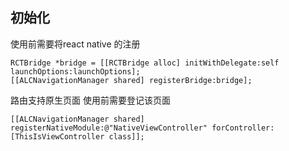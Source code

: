## 初始化

使用前需要将react native 的注册
```
RCTBridge *bridge = [[RCTBridge alloc] initWithDelegate:self launchOptions:launchOptions];
[[ALCNavigationManager shared] registerBridge:bridge];
```

路由支持原生页面
使用前需要登记该页面
```
[[ALCNavigationManager shared] registerNativeModule:@"NativeViewController" forController:[ThisIsViewController class]];
```
